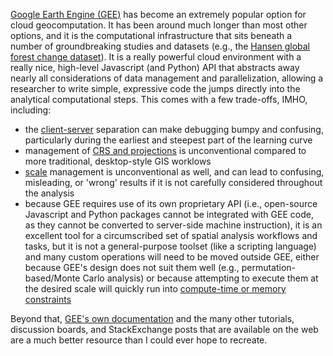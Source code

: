 [Google Earth Engine (GEE)](https://earthengine.google.com/) has become an extremely popular
option for cloud geocomputation.
It has been around much longer than most other options, and it is the computational infrastructure
that sits beneath a number of groundbreaking studies and datasets
(e.g., the [Hansen global forest change dataset](https://developers.google.com/earth-engine/tutorials/tutorial_forest_02)).
It is a really powerful cloud environment with a really nice, high-level Javascript (and Python) API that abstracts away nearly all considerations of data management and parallelization, allowing a researcher
to write simple, expressive code the jumps directly into the analytical computational steps.
This comes with a few trade-offs, IMHO, including:
- the [client-server](https://developers.google.com/earth-engine/guides/projections) separation can make debugging bumpy and confusing, particularly during the earliest and steepest part of the learning curve
- management of [CRS and projections](https://developers.google.com/earth-engine/guides/projections) is unconventional compared to more traditional, desktop-style GIS worklows
- [scale](https://developers.google.com/earth-engine/guides/scale) management is unconventional as well, and can lead to confusing, misleading, or 'wrong' results if it is not carefully considered throughout the analysis
- because GEE requires use of its own proprietary API (i.e., open-source Javascript and Python packages cannot be integrated with GEE code, as they cannot be converted to server-side machine instruction), it is an excellent tool for a circumscribed set of spatial analysis workflows and tasks, but it is not a general-purpose toolset (like a scripting language) and many custom operations will need to be moved outside GEE, either because GEE's design does not suit them well (e.g., permutation-based/Monte Carlo analysis) or because attempting to execute them at the desired scale will quickly run into [compute-time or memory constraints](https://developers.google.com/earth-engine/guides/usage) 


Beyond that, [GEE's own documentation](https://developers.google.com/earth-engine/guides)
and the many other tutorials, discussion boards, and StackExchange posts that are available on the web are a much better resource than I could ever hope to recreate.
